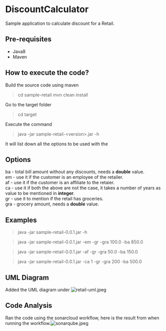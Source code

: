 # DiscountCalculator
Sample application to calculate discount for a Retail.

## Pre-requisites
- Java8
- Maven

## How to execute the code?
Build the source code using maven
> cd sample-retail
> mvn clean install

Go to the target folder
> cd target

Execute the command
> java -jar sample-retail-\<version\>.jar -h
 
It will list down all the options to be used with the 

## Options
ba - total bill amount without any discounts, needs a **double** value.  
em - use it if the customer is an employee of the retailer.  
af - use it if the customer is an affiliate to the retaier.  
ca - use it if both the above are not the case, it takes a number of years as value to be mentioned in **integer**.  
gr - use it to mention if the retail has groceries.  
gra - grocery amount, needs a **double** value.  


## Examples
> java -jar sample-retail-0.0.1.jar -h

> java -jar sample-retail-0.0.1.jar -em -gr -gra 100.0 -ba 850.0

> java -jar sample-retail-0.0.1.jar -af -gr -gra 50.0 -ba 150.0

> java -jar sample-retail-0.0.1.jar -ca 1 -gr -gra 200 -ba 500.0


## UML Diagram
Added the UML diagram under ![retail-uml.jpeg](https://github.com/SantoshKrishnaNC/SampleRetail/tree/master/sample-retail/src/main/resources/images/retail-uml.jpeg)


## Code Analysis
Ran the code using the sonarcloud workflow, here is the result from when running the workflow.![sonarqube.jpeg](https://github.com/SantoshKrishnaNC/SampleRetail/tree/master/sample-retail/src/main/resources/images/sonarqube.jpeg)
